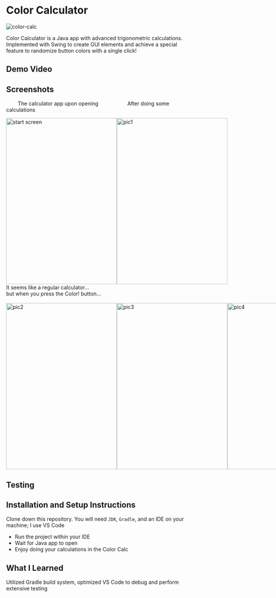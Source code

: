 # Color Calculator

![color-calc](https://github.com/user-attachments/assets/d45e5c10-781d-485d-9454-0cf98f139434)

Color Calculator is a Java app with advanced trigonometric calculations. Implemented with Swing to create GUI elements and achieve a special feature to randomize button colors with a single click!

## Demo Video

## Screenshots
&nbsp;&nbsp;&nbsp;&nbsp;&nbsp;&nbsp;&nbsp; The calculator app upon opening
&nbsp;&nbsp;&nbsp;&nbsp;&nbsp;&nbsp;&nbsp;&nbsp;&nbsp;&nbsp;&nbsp;&nbsp;&nbsp;&nbsp;&nbsp;&nbsp;&nbsp;&nbsp; After doing some calculations
<div style="display: flex; justify-content: space-between;">
<img width="300" height="450" alt="start screen" src="https://github.com/user-attachments/assets/db16e88b-fb56-4e58-8f87-4b3ba6cb8109">
<img width="300" height="450" alt="pic1" src="https://github.com/user-attachments/assets/f94d1d04-2e91-4bdd-8cf6-302b98d2e921">
</div>
It seems like a regular calculator...<br>
but when you press the Color! button...  <br><br>

<div style="display: flex; justify-content: space-between;">
<img width="300" height="450" alt="pic2" src="https://github.com/user-attachments/assets/3630514d-a67c-4473-b19f-bd779b73c6a0">
<img width="300" height="450" alt="pic3" src="https://github.com/user-attachments/assets/2308c6ed-2796-46d0-b735-254e3bc68f77">
<img width="300" height="450" alt="pic4" src="https://github.com/user-attachments/assets/427386ae-970a-4824-8b62-93b5d85f327e">
</div>

## Testing

## Installation and Setup Instructions
Clone down this repository. You will need `JDK`, `Gradle`, and an IDE on your machine; I use VS Code
- Run the project within your IDE
- Wait for Java app to open
- Enjoy doing your calculations in the Color Calc

## What I Learned
Utilized Gradle build system, optimized VS Code to debug and perform extensive testing


